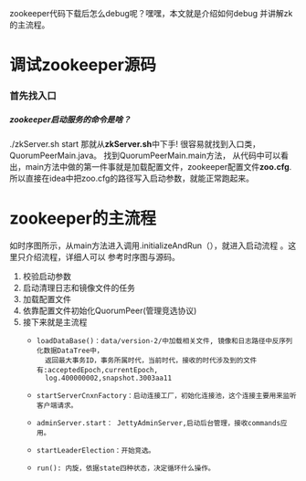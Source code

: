 zookeeper代码下载后怎么debug呢？嘿嘿，本文就是介绍如何debug 并讲解zk的主流程。

# 调试zookeeper源码  
### 首先找入口
#####  zookeeper启动服务的命令是啥？ 
  ./zkServer.sh start
那就从**zkServer.sh**中下手!  很容易就找到入口类，QuorumPeerMain.java。
找到QuorumPeerMain.main方法， 从代码中可以看出，main方法中做的第一件事就是加载配置文件，zookeeper配置文件**zoo.cfg**.
所以直接在idea中把zoo.cfg的路径写入启动参数，就能正常跑起来。

# zookeeper的主流程
如时序图所示，从main方法进入调用.initializeAndRun（），就进入启动流程 。这里只介绍流程，详细人可以  参考时序图与源码。
1. 校验启动参数 
2. 启动清理日志和镜像文件的任务 
3. 加载配置文件
4. 依靠配置文件初始化QuorumPeer(管理竞选协议)
5. 接下来就是主流程
	- 	  loadDataBase()：data/version-2/中加载相关文件, 镜像和日志路径中反序列化数据DataTree中，
			返回最大事务ID，事务所属时代，当前时代，接收的时代涉及到的文件有:acceptedEpoch,currentEpoch,
			log.400000002,snapshot.3003aa11
	- 	  startServerCnxnFactory：启动连接工厂，初始化连接池，这个连接主要用来监听客户端请求。
	- 	  adminServer.start： JettyAdminServer,启动后台管理，接收commands应用。
	- 	  startLeaderElection：开始竞选。
	- 	  run(): 内旋，依据state四种状态，决定循环什么操作。
